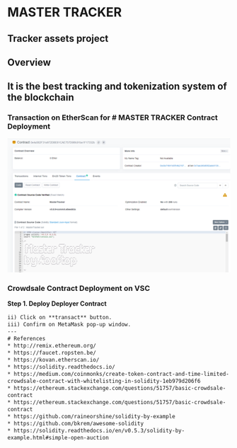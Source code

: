 # MASTER TRACKER
## Tracker assets project

## **Overview**
It is the best tracking and tokenization system of the blockchain 
---
### **Transaction on EtherScan for # MASTER TRACKER Contract Deployment**
![Etherscan](image/contract_deployed_verif.PNG)
### **Crowdsale Contract Deployment on VSC**

**Step 1. Deploy  Deployer Contract**
```
ii) Click on **transact** button. 
iii) Confirm on MetaMask pop-up window.
---
# References
* http://remix.ethereum.org/
* https://faucet.ropsten.be/
* https://kovan.etherscan.io/
* https://solidity.readthedocs.io/
* https://medium.com/coinmonks/create-token-contract-and-time-limited-crowdsale-contract-with-whitelisting-in-solidity-1eb979d206f6
* https://ethereum.stackexchange.com/questions/51757/basic-crowdsale-contract
* https://ethereum.stackexchange.com/questions/51757/basic-crowdsale-contract
* https://github.com/raineorshine/solidity-by-example
* https://github.com/bkrem/awesome-solidity
* https://solidity.readthedocs.io/en/v0.5.3/solidity-by-example.html#simple-open-auction